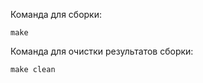 Команда для сборки:
```shell
make
```

Команда для очистки результатов сборки:
```shell
make clean
```

